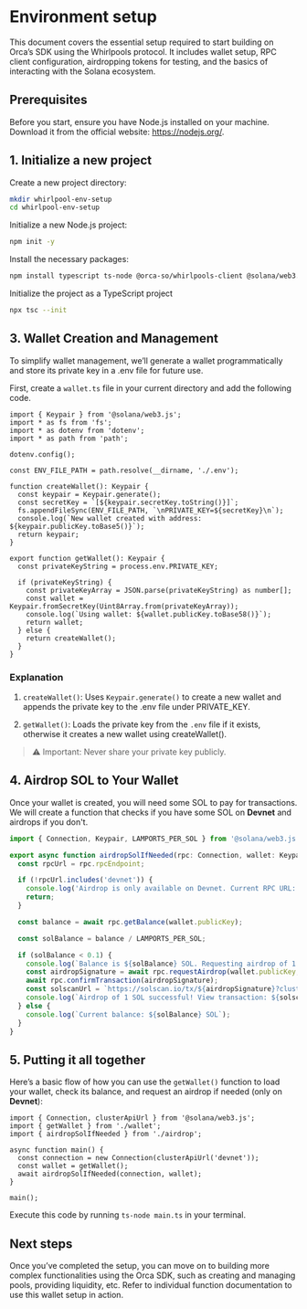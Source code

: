 # Environment setup

This document covers the essential setup required to start building on Orca’s SDK using the Whirlpools protocol. It includes wallet setup, RPC client configuration, airdropping tokens for testing, and the basics of interacting with the Solana ecosystem.

## Prerequisites

Before you start, ensure you have Node.js installed on your machine. Download it from the official website: https://nodejs.org/.

## 1. Initialize a new project
Create a new project directory:

```bash
mkdir whirlpool-env-setup
cd whirlpool-env-setup
```

Initialize a new Node.js project:

```bash
npm init -y
```

Install the necessary packages:

```bash
npm install typescript ts-node @orca-so/whirlpools-client @solana/web3.js fs
```

Initialize the project as a TypeScript project

```bash
npx tsc --init
```

## 3. Wallet Creation and Management

To simplify wallet management, we’ll generate a wallet programmatically and store its private key in a .env file for future use.

First, create a `wallet.ts` file in your current directory and add the following code.

```tsx title="wallet.ts"
import { Keypair } from '@solana/web3.js';
import * as fs from 'fs';
import * as dotenv from 'dotenv';
import * as path from 'path';

dotenv.config();

const ENV_FILE_PATH = path.resolve(__dirname, './.env');

function createWallet(): Keypair {
  const keypair = Keypair.generate();
  const secretKey = `[${keypair.secretKey.toString()}]`;
  fs.appendFileSync(ENV_FILE_PATH, `\nPRIVATE_KEY=${secretKey}\n`);
  console.log(`New wallet created with address: ${keypair.publicKey.toBase5()}`);
  return keypair;
}

export function getWallet(): Keypair {
  const privateKeyString = process.env.PRIVATE_KEY;

  if (privateKeyString) {
    const privateKeyArray = JSON.parse(privateKeyString) as number[];
    const wallet = Keypair.fromSecretKey(Uint8Array.from(privateKeyArray));
    console.log(`Using wallet: ${wallet.publicKey.toBase58()}`);
    return wallet;
  } else {
    return createWallet();
  }
}
```

### Explanation

1. `createWallet()`: Uses `Keypair.generate()` to create a new wallet and appends the private key to the .env file under PRIVATE_KEY.

2. `getWallet()`: Loads the private key from the `.env` file if it exists, otherwise it creates a new wallet using createWallet().

> ⚠️ Important: Never share your private key publicly.

## 4. Airdrop SOL to Your Wallet

Once your wallet is created, you will need some SOL to pay for transactions. We will create a function that checks if you have some SOL on **Devnet** and airdrops if you don't.

```ts title="airdrop.ts"
import { Connection, Keypair, LAMPORTS_PER_SOL } from '@solana/web3.js';

export async function airdropSolIfNeeded(rpc: Connection, wallet: Keypair) {
  const rpcUrl = rpc.rpcEndpoint;

  if (!rpcUrl.includes('devnet')) {
    console.log('Airdrop is only available on Devnet. Current RPC URL:', rpcUrl);
    return;
  }

  const balance = await rpc.getBalance(wallet.publicKey);

  const solBalance = balance / LAMPORTS_PER_SOL;

  if (solBalance < 0.1) {
    console.log(`Balance is ${solBalance} SOL. Requesting airdrop of 1 SOL...`);
    const airdropSignature = await rpc.requestAirdrop(wallet.publicKey, 1 * LAMPORTS_PER_SOL);
    await rpc.confirmTransaction(airdropSignature);
    const solscanUrl = `https://solscan.io/tx/${airdropSignature}?cluster=devnet`;
    console.log(`Airdrop of 1 SOL successful! View transaction: ${solscanUrl}`);
  } else {
    console.log(`Current balance: ${solBalance} SOL`);
  }
}

```

## 5. Putting it all together

Here’s a basic flow of how you can use the `getWallet()` function to load your wallet, check its balance, and request an airdrop if needed (only on **Devnet**):

```tsx title="main.ts"
import { Connection, clusterApiUrl } from '@solana/web3.js';
import { getWallet } from './wallet';
import { airdropSolIfNeeded } from './airdrop';

async function main() {
  const connection = new Connection(clusterApiUrl('devnet'));
  const wallet = getWallet();
  await airdropSolIfNeeded(connection, wallet);
}

main();
```

Execute this code by running `ts-node main.ts` in your terminal.

## Next steps

Once you’ve completed the setup, you can move on to building more complex functionalities using the Orca SDK, such as creating and managing pools, providing liquidity, etc. Refer to individual function documentation to use this wallet setup in action.